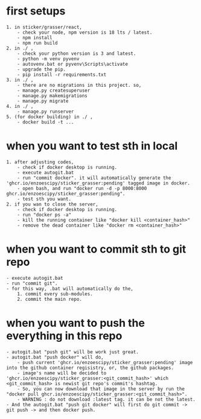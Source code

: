 # first setups
    1. in sticker/grasser/react, 
        - check your node, npm version is 18 lts / latest.
        - npm install
        - npm run build
    2. in ./ ,
        - check your python version is 3 and latest.
        - python -m venv pyvenv
        - autovenv.bat or pyvenv\Scripts\activate
        - upgrade the pip.
        - pip install -r requirements.txt
    3. in ./ , 
        - there are no migrations in this project. so,
        - manage.py createsuperuser
        - manage.py makemigrations
        - manage.py migrate
    4. in ./ ,
        - manage.py runserver
    5. (for docker building) in ./ ,
        - docker build -t ...
 

# when you want to test sth in local
    1. after adjusting codes, 
        - check if docker desktop is running.
        - execute autogit.bat
        - run "commit docker". it will automatically generate the 'ghcr.io/enzoescipy/sticker_grasser:pending' tagged image in docker.
        - open bash, and run "docker run -d -p 8000:8000 ghcr.io/enzoescipy/sticker_grasser:pending".
        - test sth you want.
    2. if you wan to close the server,
        - check if docker desktop is running.
        - run "docker ps -a"
        - kill the running container like "docker kill <container_hash>"
        - remove the dead container like "docker rm <container_hash>"

# when you want to commit sth to git repo
    - execute autogit.bat
    - run "commit git". 
    - for this way, .bat will automatically do the,
        1. commit every sub-modules.
        2. commit the main repo.

# when you want to push the everything in this repo
    - autogit.bat "push git" will be work just great.
    - autogit.bat "push docker" will do,
        - push current 'ghcr.io/enzoescipy/sticker_grasser:pending' image into the github container regisistry, or, the github packages.
        - image's name will be decided to 'ghcr.io/enzoescipy/sticker_grasser:<git_commit_hash>' which <git_commit_hash> is newist git repo's commit's hashtag.
        - So, you can now download that image in the server by run the "docker pull ghcr.io/enzoescipy/sticker_grasser:<git_commit_hash>".
        - WARNING : do not download :latest tag. it can be not the latest.
    - And the autogit.bat "push git docker" will first do git commit -> git push -> and then docker push.

